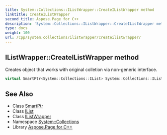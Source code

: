 ```yaml
---
title: System::Collections::IListWrapper::CreateIListWrapper method
linktitle: CreateIListWrapper
second_title: Aspose.Page for C++
description: 'System::Collections::IListWrapper::CreateIListWrapper method. Creates object that works with original colletion via non-generic interface in C++.'
type: docs
weight: 100
url: /cpp/system.collections/ilistwrapper/createilistwrapper/
---
```

## IListWrapper::CreateIListWrapper method


Creates object that works with original colletion via non-generic interface.

```cpp
virtual SmartPtr<System::Collections::IList> System::Collections::IListWrapper::CreateIListWrapper()
```

## See Also

* Class [SmartPtr](../../../system/smartptr/)
* Class [IList](../../ilist/)
* Class [IListWrapper](../)
* Namespace [System::Collections](../../)
* Library [Aspose.Page for C++](../../../)
